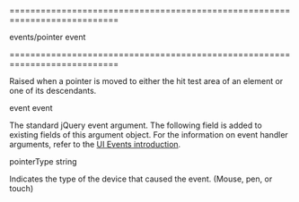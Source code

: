 <!--**
/*-------------------------------------------
    Auto-generated file. Do not modify.
-------------------------------------------

**-->
===========================================================================
<!--module-->events/pointer<!--/module-->
<!--type-->event<!--/type-->
===========================================================================

<!--shortDescription-->
Raised when a pointer is moved to either the hit test area of an element or one of its descendants.
<!--/shortDescription-->

<!--fullDescription-->

<!--/fullDescription-->
<!--typeFunctionParamName1-->event<!--/typeFunctionParamName1-->
<!--typeFunctionParamType1-->event<!--/typeFunctionParamType1-->
<!--typeFunctionParamDescription1-->
The standard jQuery event argument. The following field is added to existing fields of this argument object. For the information on event handler arguments, refer to the [UI Events introduction](/Documentation/ApiReference/UI_Widgets/UI_Events/).
<!--/typeFunctionParamDescription1-->
<!--typeFunctionParamName1_field1-->pointerType<!--/typeFunctionParamName1_field1-->
<!--typeFunctionParamType1_field1-->string<!--/typeFunctionParamType1_field1-->
<!--typeFunctionParamDescription1_field1-->
Indicates the type of the device that caused the event. (Mouse, pen, or touch)
<!--/typeFunctionParamDescription1_field1-->
